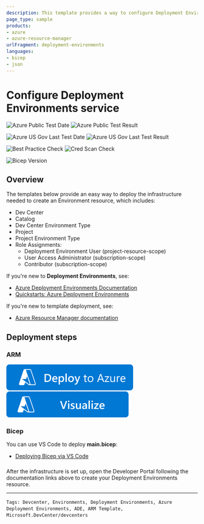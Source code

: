 ```yaml
---
description: This template provides a way to configure Deployment Environments.
page_type: sample
products:
- azure
- azure-resource-manager
urlFragment: deployment-environments
languages:
- bicep
- json
---
```

#  Configure Deployment Environments service

![Azure Public Test Date](https://azurequickstartsservice.blob.core.windows.net/badges/quickstarts/microsoft.devcenter/deployment-environments/PublicLastTestDate.svg)
![Azure Public Test Result](https://azurequickstartsservice.blob.core.windows.net/badges/quickstarts/microsoft.devcenter/deployment-environments/PublicDeployment.svg)

![Azure US Gov Last Test Date](https://azurequickstartsservice.blob.core.windows.net/badges/quickstarts/microsoft.devcenter/deployment-environments/FairfaxLastTestDate.svg)
![Azure US Gov Last Test Result](https://azurequickstartsservice.blob.core.windows.net/badges/quickstarts/microsoft.devcenter/deployment-environments/FairfaxDeployment.svg)

![Best Practice Check](https://azurequickstartsservice.blob.core.windows.net/badges/quickstarts/microsoft.devcenter/deployment-environments/BestPracticeResult.svg)
![Cred Scan Check](https://azurequickstartsservice.blob.core.windows.net/badges/quickstarts/microsoft.devcenter/deployment-environments/CredScanResult.svg)

![Bicep Version](https://azurequickstartsservice.blob.core.windows.net/badges/quickstarts/microsoft.devcenter/deployment-environments/BicepVersion.svg)

## Overview

The templates below provide an easy way to deploy the infrastructure needed to create an Environment resource, which includes:

- Dev Center
- Catalog
- Dev Center Environment Type
- Project
- Project Environment Type
- Role Assignments:
  - Deployment Environment User (project-resource-scope)
  - User Access Administrator (subscription-scope)
  - Contributor (subscription-scope)

If you're new to **Deployment Environments**, see:

- [Azure Deployment Environments Documentation](https://learn.microsoft.com/en-us/azure/deployment-environments/overview-what-is-azure-deployment-environments)
- [Quickstarts: Azure Deployment Environments](https://learn.microsoft.com/en-us/azure/deployment-environments/quickstart-create-access-environments)

If you're new to template deployment, see:

- [Azure Resource Manager documentation](https://docs.microsoft.com/azure/azure-resource-manager/)

## Deployment steps

### ARM

[![Deploy To Azure](https://raw.githubusercontent.com/Azure/azure-quickstart-templates/master/1-CONTRIBUTION-GUIDE/images/deploytoazure.svg?sanitize=true)](https://portal.azure.com/#create/Microsoft.Template/uri/https%3A%2F%2Fraw.githubusercontent.com%2FAzure%2Fazure-quickstart-templates%2Fmaster%2Fquickstarts%2Fmicrosoft.devcenter%2Fdeployment-environments%2Fazuredeploy.json)
[![Visualize](https://raw.githubusercontent.com/Azure/azure-quickstart-templates/master/1-CONTRIBUTION-GUIDE/images/visualizebutton.svg?sanitize=true)](http://armviz.io/#/?load=https%3A%2F%2Fraw.githubusercontent.com%2FAzure%2Fazure-quickstart-templates%2Fmaster%2Fquickstarts%2Fmicrosoft.devcenter%2Fdeployment-environments%2Fazuredeploy.json)

### Bicep

You can use VS Code to deploy **main.bicep**:

- [Deploying Bicep via VS Code](https://learn.microsoft.com/en-us/azure/azure-resource-manager/bicep/deploy-vscode)

### 

After the infrastructure is set up, open the Developer Portal following the documentation links above to create your Deployment Environments resource.

---

`Tags: Devcenter, Environments, Deployment Environments, Azure Deployment Environments, ADE, ARM Template, Microsoft.DevCenter/devcenters`
